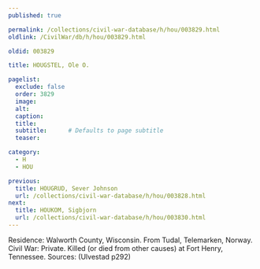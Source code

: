 ```yaml
---
published: true

permalink: /collections/civil-war-database/h/hou/003829.html
oldlink: /CivilWar/db/h/hou/003829.html

oldid: 003829

title: HOUGSTEL, Ole O.

pagelist:
  exclude: false
  order: 3829
  image: 
  alt:
  caption:
  title:
  subtitle:      # Defaults to page subtitle
  teaser:

category: 
  - H 
  - HOU

previous:
  title: HOUGRUD, Sever Johnson
  url: /collections/civil-war-database/h/hou/003828.html  
next:
  title: HOUKOM, Sigbjorn
  url: /collections/civil-war-database/h/hou/003830.html   
---
```

Residence: Walworth County, Wisconsin. From Tudal, Telemarken, Norway. Civil War: Private. Killed (or died from other causes) at Fort Henry, Tennessee. Sources: (Ulvestad p292)
